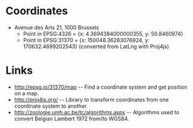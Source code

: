 # Coordinates

- Avenue des Arts 21, 1000 Brussels
    - Point in EPSG:4326 = {x: 4.3694384000000355, y: 50.8460974}
    - Point in EPSG:31370 = {x: 150048.36283076924, y: 170632.4699202543}  (converted from LatLng with Proj4js)


# Links

- http://epsg.io/31370/map -- Find a coordinate system and get position on a map.
- http://proj4js.org/  -- Library to transform coordinates from one coordinate system to another.
- http://zoologie.umh.ac.be/tc/algorithms.aspx  -- Algorithms used to convert Belgian Lambert 1972 from/to WGS84.
